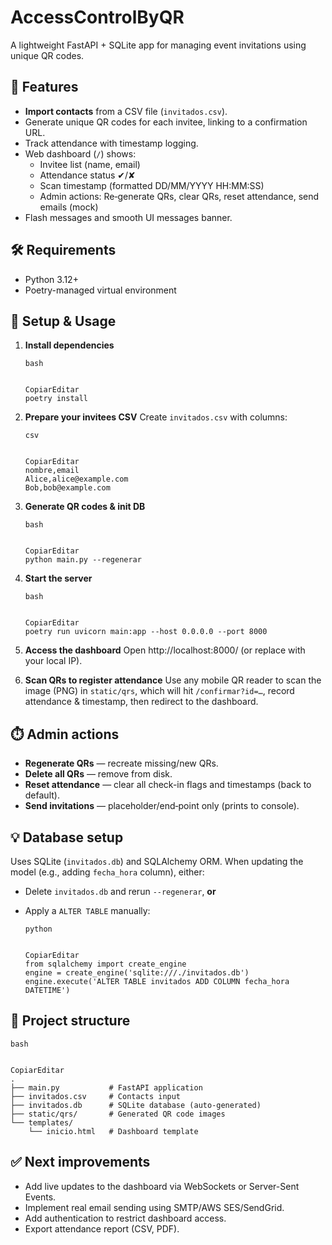 # AccessControlByQR

A lightweight FastAPI + SQLite app for managing event invitations using unique QR codes.

## 🚀 Features

- **Import contacts** from a CSV file (`invitados.csv`).
- Generate unique QR codes for each invitee, linking to a confirmation URL.
- Track attendance with timestamp logging.
- Web dashboard (`/`) shows:
  - Invitee list (name, email)
  - Attendance status ✔/✘
  - Scan timestamp (formatted DD/MM/YYYY HH:MM:SS)
  - Admin actions: Re‑generate QRs, clear QRs, reset attendance, send emails (mock)
- Flash messages and smooth UI messages banner.

## 🛠️ Requirements

- Python 3.12+
- Poetry-managed virtual environment

## 🔧 Setup & Usage

1. **Install dependencies**

   ```
   bash


   CopiarEditar
   poetry install
   ```

2. **Prepare your invitees CSV**
    Create `invitados.csv` with columns:

   ```
   csv


   CopiarEditar
   nombre,email
   Alice,alice@example.com
   Bob,bob@example.com
   ```

3. **Generate QR codes & init DB**

   ```
   bash


   CopiarEditar
   python main.py --regenerar
   ```

4. **Start the server**

   ```
   bash


   CopiarEditar
   poetry run uvicorn main:app --host 0.0.0.0 --port 8000
   ```

5. **Access the dashboard**
    Open http://localhost:8000/ (or replace with your local IP).

6. **Scan QRs to register attendance**
    Use any mobile QR reader to scan the image (PNG) in `static/qrs`, which will hit `/confirmar?id=…`, record attendance & timestamp, then redirect to the dashboard.

## ⏱️ Admin actions

- **Regenerate QRs** — recreate missing/new QRs.
- **Delete all QRs** — remove from disk.
- **Reset attendance** — clear all check-in flags and timestamps (back to default).
- **Send invitations** — placeholder/end‑point only (prints to console).

## 💡 Database setup

Uses SQLite (`invitados.db`) and SQLAlchemy ORM.
 When updating the model (e.g., adding `fecha_hora` column), either:

- Delete `invitados.db` and rerun `--regenerar`, **or**

- Apply a `ALTER TABLE` manually:

  ```
  python


  CopiarEditar
  from sqlalchemy import create_engine
  engine = create_engine('sqlite:///./invitados.db')
  engine.execute('ALTER TABLE invitados ADD COLUMN fecha_hora DATETIME')
  ```

## 📁 Project structure

```
bash


CopiarEditar
.
├── main.py           # FastAPI application
├── invitados.csv     # Contacts input
├── invitados.db      # SQLite database (auto-generated)
├── static/qrs/       # Generated QR code images
└── templates/
    └── inicio.html   # Dashboard template
```

## ✅ Next improvements

- Add live updates to the dashboard via WebSockets or Server-Sent Events.
- Implement real email sending using SMTP/AWS SES/SendGrid.
- Add authentication to restrict dashboard access.
- Export attendance report (CSV, PDF).